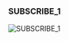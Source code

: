 ### SUBSCRIBE_1


![SUBSCRIBE_1](https://user-images.githubusercontent.com/116869307/214154135-dadcb015-7b87-4898-90a8-799d2a9bfeb3.png)


































